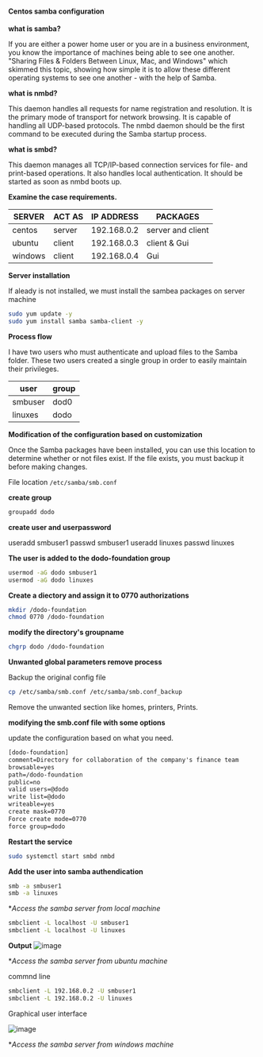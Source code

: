 #### Centos samba configuration

**what is samba?**

If you are either a power home user or you are in a business environment, you know the importance of machines being able to see one another. "Sharing Files  & Folders Between Linux, Mac, and Windows" which skimmed this topic, showing how simple it is to allow these different operating systems to see one another - with the help of Samba. 

**what is nmbd?**

This daemon handles all requests for name registration and resolution. It is the primary mode of transport for network browsing. It is capable of handling all UDP-based protocols. The nmbd daemon should be the first command to be executed during the Samba startup process.

**what is smbd?**

This daemon manages all TCP/IP-based connection services for file- and print-based operations. It also handles local authentication. It should be started as soon as nmbd boots up.

**Examine the case requirements.**

| SERVER | ACT AS | IP ADDRESS | PACKAGES |
| --------------- | --------------- | --------------- | --------------- |
| centos | server | 192.168.0.2 | server and client |
| ubuntu | client | 192.168.0.3 | client & Gui |
| windows | client | 192.168.0.4 | Gui |

**Server installation**

If aleady is not installed, we must install the sambea packages on server machine

```bash
sudo yum update -y
sudo yum install samba samba-client -y
```
**Process flow**

I have two users who must authenticate and upload files to the Samba folder. These two users created a single group in order to easily maintain their privileges.

| user | group |
| --------------- | --------------- | 
| smbuser | dod0 | 
| linuxes | dodo | 

**Modification of the configuration based on customization**

Once the Samba packages have been installed, you can use this location to determine whether or not files exist. If the file exists, you must backup it before making changes.

File location `/etc/samba/smb.conf`

**create group**
 
 ```bash
groupadd dodo
 ```
   
**create user and userpassword**
   
useradd smbuser1
passwd  smbuser1
useradd linuxes
passwd  linuxes
    
**The user is added to the dodo-foundation group**

```bash    
usermod -aG dodo smbuser1
usermod -aG dodo linuxes
```     
     
**Create a diectory and assign it to 0770 authorizations**

```bash   
mkdir /dodo-foundation
chmod 0770 /dodo-foundation
```
      
**modify the directory's groupname**

```bash    
chgrp dodo /dodo-foundation
```

**Unwanted global parameters remove process**

Backup the original config file 

```bash
cp /etc/samba/smb.conf /etc/samba/smb.conf_backup
```

Remove the unwanted section like homes, printers, Prints.
  
 **modifying the smb.conf file with some options**
 
 update the configuration based on what you need.
 
 ```txt
 [dodo-foundation]
 comment=Directory for collaboration of the company's finance team
 browsable=yes
 path=/dodo-foundation
 public=no
 valid users=@dodo
 write list=@dodo
 writeable=yes
 create mask=0770
 Force create mode=0770
 force group=dodo
 ```
  
 **Restart the service**
 
 ```bash
 sudo systemctl start smbd nmbd
 ```
 
 **Add the user into samba authendication**
 
```bash        
smb -a smbuser1
smb -a linuxes
```
     
**Access the samba server from local machine*

```bash
smbclient -L localhost -U smbuser1
smbclient -L localhost -U linuxes
```
**Output**
![image](https://user-images.githubusercontent.com/98270930/163676971-a142896c-0a34-49fa-987e-eba761d7d9e3.png)


**Access the samba server from ubuntu machine*

commnd line

```bash
smbclient -L 192.168.0.2 -U smbuser1
smbclient -L 192.168.0.2 -U linuxes
```
Graphical user interface

![image](https://user-images.githubusercontent.com/98270930/163677093-46ff957a-3222-4d28-8c2d-27c76ddde53f.png)




**Access the samba server from windows machine*
